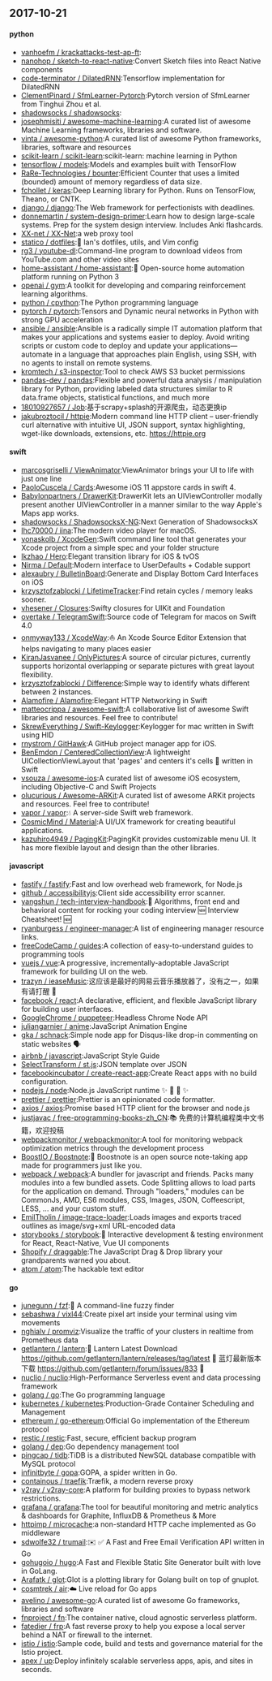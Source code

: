 ## 2017-10-21

#### python
* [vanhoefm / krackattacks-test-ap-ft](https://github.com/vanhoefm/krackattacks-test-ap-ft):
* [nanohop / sketch-to-react-native](https://github.com/nanohop/sketch-to-react-native):Convert Sketch files into React Native components
* [code-terminator / DilatedRNN](https://github.com/code-terminator/DilatedRNN):Tensorflow implementation for DilatedRNN
* [ClementPinard / SfmLearner-Pytorch](https://github.com/ClementPinard/SfmLearner-Pytorch):Pytorch version of SfmLearner from Tinghui Zhou et al.
* [shadowsocks / shadowsocks](https://github.com/shadowsocks/shadowsocks):
* [josephmisiti / awesome-machine-learning](https://github.com/josephmisiti/awesome-machine-learning):A curated list of awesome Machine Learning frameworks, libraries and software.
* [vinta / awesome-python](https://github.com/vinta/awesome-python):A curated list of awesome Python frameworks, libraries, software and resources
* [scikit-learn / scikit-learn](https://github.com/scikit-learn/scikit-learn):scikit-learn: machine learning in Python
* [tensorflow / models](https://github.com/tensorflow/models):Models and examples built with TensorFlow
* [RaRe-Technologies / bounter](https://github.com/RaRe-Technologies/bounter):Efficient Counter that uses a limited (bounded) amount of memory regardless of data size.
* [fchollet / keras](https://github.com/fchollet/keras):Deep Learning library for Python. Runs on TensorFlow, Theano, or CNTK.
* [django / django](https://github.com/django/django):The Web framework for perfectionists with deadlines.
* [donnemartin / system-design-primer](https://github.com/donnemartin/system-design-primer):Learn how to design large-scale systems. Prep for the system design interview. Includes Anki flashcards.
* [XX-net / XX-Net](https://github.com/XX-net/XX-Net):a web proxy tool
* [statico / dotfiles](https://github.com/statico/dotfiles):💾 Ian's dotfiles, utils, and Vim config
* [rg3 / youtube-dl](https://github.com/rg3/youtube-dl):Command-line program to download videos from YouTube.com and other video sites
* [home-assistant / home-assistant](https://github.com/home-assistant/home-assistant):🏡 Open-source home automation platform running on Python 3
* [openai / gym](https://github.com/openai/gym):A toolkit for developing and comparing reinforcement learning algorithms.
* [python / cpython](https://github.com/python/cpython):The Python programming language
* [pytorch / pytorch](https://github.com/pytorch/pytorch):Tensors and Dynamic neural networks in Python with strong GPU acceleration
* [ansible / ansible](https://github.com/ansible/ansible):Ansible is a radically simple IT automation platform that makes your applications and systems easier to deploy. Avoid writing scripts or custom code to deploy and update your applications— automate in a language that approaches plain English, using SSH, with no agents to install on remote systems.
* [kromtech / s3-inspector](https://github.com/kromtech/s3-inspector):Tool to check AWS S3 bucket permissions
* [pandas-dev / pandas](https://github.com/pandas-dev/pandas):Flexible and powerful data analysis / manipulation library for Python, providing labeled data structures similar to R data.frame objects, statistical functions, and much more
* [18010927657 / Job](https://github.com/18010927657/Job):基于scrapy+splash的开源爬虫，动态更换ip
* [jakubroztocil / httpie](https://github.com/jakubroztocil/httpie):Modern command line HTTP client – user-friendly curl alternative with intuitive UI, JSON support, syntax highlighting, wget-like downloads, extensions, etc. https://httpie.org

#### swift
* [marcosgriselli / ViewAnimator](https://github.com/marcosgriselli/ViewAnimator):ViewAnimator brings your UI to life with just one line
* [PaoloCuscela / Cards](https://github.com/PaoloCuscela/Cards):Awesome iOS 11 appstore cards in swift 4.
* [Babylonpartners / DrawerKit](https://github.com/Babylonpartners/DrawerKit):DrawerKit lets an UIViewController modally present another UIViewController in a manner similar to the way Apple's Maps app works.
* [shadowsocks / ShadowsocksX-NG](https://github.com/shadowsocks/ShadowsocksX-NG):Next Generation of ShadowsocksX
* [lhc70000 / iina](https://github.com/lhc70000/iina):The modern video player for macOS.
* [yonaskolb / XcodeGen](https://github.com/yonaskolb/XcodeGen):Swift command line tool that generates your Xcode project from a simple spec and your folder structure
* [lkzhao / Hero](https://github.com/lkzhao/Hero):Elegant transition library for iOS & tvOS
* [Nirma / Default](https://github.com/Nirma/Default):Modern interface to UserDefaults + Codable support
* [alexaubry / BulletinBoard](https://github.com/alexaubry/BulletinBoard):Generate and Display Bottom Card Interfaces on iOS
* [krzysztofzablocki / LifetimeTracker](https://github.com/krzysztofzablocki/LifetimeTracker):Find retain cycles / memory leaks sooner.
* [vhesener / Closures](https://github.com/vhesener/Closures):Swifty closures for UIKit and Foundation
* [overtake / TelegramSwift](https://github.com/overtake/TelegramSwift):Source code of Telegram for macos on Swift 4.0
* [onmyway133 / XcodeWay](https://github.com/onmyway133/XcodeWay):⛵️ An Xcode Source Editor Extension that helps navigating to many places easier
* [KiranJasvanee / OnlyPictures](https://github.com/KiranJasvanee/OnlyPictures):A source of circular pictures, currently supports horizontal overlapping or separate pictures with great layout flexibility.
* [krzysztofzablocki / Difference](https://github.com/krzysztofzablocki/Difference):Simple way to identify whats different between 2 instances.
* [Alamofire / Alamofire](https://github.com/Alamofire/Alamofire):Elegant HTTP Networking in Swift
* [matteocrippa / awesome-swift](https://github.com/matteocrippa/awesome-swift):A collaborative list of awesome Swift libraries and resources. Feel free to contribute!
* [SkrewEverything / Swift-Keylogger](https://github.com/SkrewEverything/Swift-Keylogger):Keylogger for mac written in Swift using HID
* [rnystrom / GitHawk](https://github.com/rnystrom/GitHawk):A GitHub project manager app for iOS.
* [BenEmdon / CenteredCollectionView](https://github.com/BenEmdon/CenteredCollectionView):A lightweight UICollectionViewLayout that 'pages' and centers it's cells 🎡 written in Swift
* [vsouza / awesome-ios](https://github.com/vsouza/awesome-ios):A curated list of awesome iOS ecosystem, including Objective-C and Swift Projects
* [olucurious / Awesome-ARKit](https://github.com/olucurious/Awesome-ARKit):A curated list of awesome ARKit projects and resources. Feel free to contribute!
* [vapor / vapor](https://github.com/vapor/vapor):💧 A server-side Swift web framework.
* [CosmicMind / Material](https://github.com/CosmicMind/Material):A UI/UX framework for creating beautiful applications.
* [kazuhiro4949 / PagingKit](https://github.com/kazuhiro4949/PagingKit):PagingKit provides customizable menu UI. It has more flexible layout and design than the other libraries.

#### javascript
* [fastify / fastify](https://github.com/fastify/fastify):Fast and low overhead web framework, for Node.js
* [github / accessibilityjs](https://github.com/github/accessibilityjs):Client side accessibility error scanner.
* [yangshun / tech-interview-handbook](https://github.com/yangshun/tech-interview-handbook):💯 Algorithms, front end and behavioral content for rocking your coding interview 🆕 Interview Cheatsheet! 🆕
* [ryanburgess / engineer-manager](https://github.com/ryanburgess/engineer-manager):A list of engineering manager resource links.
* [freeCodeCamp / guides](https://github.com/freeCodeCamp/guides):A collection of easy-to-understand guides to programming tools
* [vuejs / vue](https://github.com/vuejs/vue):A progressive, incrementally-adoptable JavaScript framework for building UI on the web.
* [trazyn / ieaseMusic](https://github.com/trazyn/ieaseMusic):这应该是最好的网易云音乐播放器了，没有之一，如果有请打醒 🤘
* [facebook / react](https://github.com/facebook/react):A declarative, efficient, and flexible JavaScript library for building user interfaces.
* [GoogleChrome / puppeteer](https://github.com/GoogleChrome/puppeteer):Headless Chrome Node API
* [juliangarnier / anime](https://github.com/juliangarnier/anime):JavaScript Animation Engine
* [gka / schnack](https://github.com/gka/schnack):Simple node app for Disqus-like drop-in commenting on static websites 🗣️
* [airbnb / javascript](https://github.com/airbnb/javascript):JavaScript Style Guide
* [SelectTransform / st.js](https://github.com/SelectTransform/st.js):JSON template over JSON
* [facebookincubator / create-react-app](https://github.com/facebookincubator/create-react-app):Create React apps with no build configuration.
* [nodejs / node](https://github.com/nodejs/node):Node.js JavaScript runtime ✨ 🐢 🚀 ✨
* [prettier / prettier](https://github.com/prettier/prettier):Prettier is an opinionated code formatter.
* [axios / axios](https://github.com/axios/axios):Promise based HTTP client for the browser and node.js
* [justjavac / free-programming-books-zh_CN](https://github.com/justjavac/free-programming-books-zh_CN):📚 免费的计算机编程类中文书籍，欢迎投稿
* [webpackmonitor / webpackmonitor](https://github.com/webpackmonitor/webpackmonitor):A tool for monitoring webpack optimization metrics through the development process
* [BoostIO / Boostnote](https://github.com/BoostIO/Boostnote):🚀 Boostnote is an open source note-taking app made for programmers just like you.
* [webpack / webpack](https://github.com/webpack/webpack):A bundler for javascript and friends. Packs many modules into a few bundled assets. Code Splitting allows to load parts for the application on demand. Through "loaders," modules can be CommonJs, AMD, ES6 modules, CSS, Images, JSON, Coffeescript, LESS, ... and your custom stuff.
* [EmilTholin / image-trace-loader](https://github.com/EmilTholin/image-trace-loader):Loads images and exports traced outlines as image/svg+xml URL-encoded data
* [storybooks / storybook](https://github.com/storybooks/storybook):📓 Interactive development & testing environment for React, React-Native, Vue UI components
* [Shopify / draggable](https://github.com/Shopify/draggable):The JavaScript Drag & Drop library your grandparents warned you about.
* [atom / atom](https://github.com/atom/atom):The hackable text editor

#### go
* [junegunn / fzf](https://github.com/junegunn/fzf):🌸 A command-line fuzzy finder
* [sebashwa / vixl44](https://github.com/sebashwa/vixl44):Create pixel art inside your terminal using vim movements
* [nghialv / promviz](https://github.com/nghialv/promviz):Visualize the traffic of your clusters in realtime from Prometheus data
* [getlantern / lantern](https://github.com/getlantern/lantern):🔴 Lantern Latest Download https://github.com/getlantern/lantern/releases/tag/latest 🔴 蓝灯最新版本下载 https://github.com/getlantern/forum/issues/833 🔴
* [nuclio / nuclio](https://github.com/nuclio/nuclio):High-Performance Serverless event and data processing framework
* [golang / go](https://github.com/golang/go):The Go programming language
* [kubernetes / kubernetes](https://github.com/kubernetes/kubernetes):Production-Grade Container Scheduling and Management
* [ethereum / go-ethereum](https://github.com/ethereum/go-ethereum):Official Go implementation of the Ethereum protocol
* [restic / restic](https://github.com/restic/restic):Fast, secure, efficient backup program
* [golang / dep](https://github.com/golang/dep):Go dependency management tool
* [pingcap / tidb](https://github.com/pingcap/tidb):TiDB is a distributed NewSQL database compatible with MySQL protocol
* [infinitbyte / gopa](https://github.com/infinitbyte/gopa):GOPA, a spider written in Go.
* [containous / traefik](https://github.com/containous/traefik):Træfik, a modern reverse proxy
* [v2ray / v2ray-core](https://github.com/v2ray/v2ray-core):A platform for building proxies to bypass network restrictions.
* [grafana / grafana](https://github.com/grafana/grafana):The tool for beautiful monitoring and metric analytics & dashboards for Graphite, InfluxDB & Prometheus & More
* [httpimp / microcache](https://github.com/httpimp/microcache):a non-standard HTTP cache implemented as Go middleware
* [sdwolfe32 / trumail](https://github.com/sdwolfe32/trumail):✉️ ✅ A Fast and Free Email Verification API written in Go
* [gohugoio / hugo](https://github.com/gohugoio/hugo):A Fast and Flexible Static Site Generator built with love in GoLang.
* [Arafatk / glot](https://github.com/Arafatk/glot):Glot is a plotting library for Golang built on top of gnuplot.
* [cosmtrek / air](https://github.com/cosmtrek/air):☁️ Live reload for Go apps
* [avelino / awesome-go](https://github.com/avelino/awesome-go):A curated list of awesome Go frameworks, libraries and software
* [fnproject / fn](https://github.com/fnproject/fn):The container native, cloud agnostic serverless platform.
* [fatedier / frp](https://github.com/fatedier/frp):A fast reverse proxy to help you expose a local server behind a NAT or firewall to the internet.
* [istio / istio](https://github.com/istio/istio):Sample code, build and tests and governance material for the Istio project.
* [apex / up](https://github.com/apex/up):Deploy infinitely scalable serverless apps, apis, and sites in seconds.
